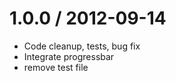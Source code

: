 
1.0.0 / 2012-09-14 
==================

  * Code cleanup, tests, bug fix
  * Integrate progressbar
  * remove test file
